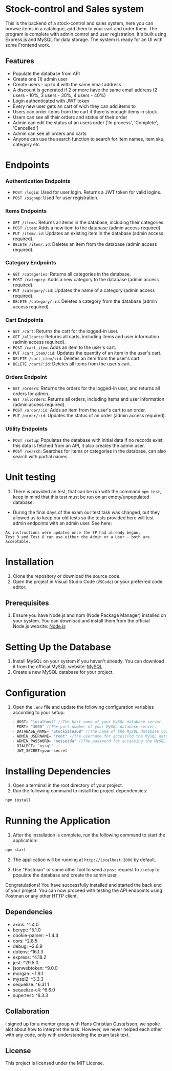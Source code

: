 # Stock-control and Sales system

This is the backend of a stock-control and sales system, here you can browse items in a catalogue, add them to your cart and order them. The program is complete with admin control and user registration. It's built using Express.js and MySQL for data storage. The system is ready for an UI with some Frontend work.

## Features

- Populate the database from API
- Create one (1) admin user
- Create users - up to 4 with the same email address
- A discount is generated if 2 or more have the same email address (2 users - 10%, 3 users - 30%, 4 users - 40%)
- Login authenticated with JWT token
- Every new user gets an cart of wich they can add items to
- Users can order items from the cart if there is enough items in stock
- Users can see all their orders and status of their order
- Admin can edit the status of an users order ['In process', 'Complete', 'Cancelled']
- Admin can see all orders and carts
- Anyone can use the search function to search for item names, item sku, category etc

# Endpoints

### Authentication Endpoints

- `POST /login`: Used for user login. Returns a JWT token for valid logins.
- `POST /signup`: Used for user registration.

### Items Endpoints

- `GET /items`: Returns all items in the database, including their categories.
- `POST /item`: Adds a new item to the database (admin access required).
- `PUT /item/:id`: Updates an existing item in the database (admin access required).
- `DELETE /item/:id`: Deletes an item from the database (admin access required).

### Category Endpoints

- `GET /categories`: Returns all categories in the database.
- `POST /category`: Adds a new category to the database (admin access required).
- `PUT /category/:id`: Updates the name of a category (admin access required).
- `DELETE /category/:id`: Deletes a category from the database (admin access required).

### Cart Endpoints

- `GET /cart`: Returns the cart for the logged-in user.
- `GET /allcarts`: Returns all carts, including items and user information (admin access required).
- `POST /cart_item`: Adds an item to the user's cart.
- `PUT /cart_item/:id`: Updates the quantity of an item in the user's cart.
- `DELETE /cart_item/:id`: Deletes an item from the user's cart.
- `DELETE /cart/:id`: Deletes all items from the user's cart.

### Orders Endpoint

- `GET /orders`: Returns the orders for the logged-in user, and returns all orders for admin.
- `GET /allorders`: Returns all orders, including items and user information (admin access required).
- `POST /order/:id`: Adds an item from the user's cart to an order.
- `PUT /order/:id`: Updates the status of an order (admin access required).

### Utility Endpoints

- `POST /setup`: Populates the database with initial data if no records exist, this data is fetched from an API, it also creates the admin user.
- `POST /search`: Searches for items or categories in the database, can also search with partial names.

# Unit testing

1. There is provided an test, that can be run with the command `npm test`, keep in mind that this test must be run on an empty/unpopulated database.

- During the final days of the exam our test task was changed, but they allowed us to keep our old tests so the tests provided here will test admin endpoints with an admin user. See here:

```
As instructions were updated once the EP had already begun,
Test 3 and Test 8 can use either the Admin or a User - both are acceptable.
```

# Installation

1. Clone the repository or download the source code.
2. Open the project in Visual Studio Code (`VSCode`) or your preferred code editor.

## Prerequisites

1. Ensure you have Node.js and npm (Node Package Manager) installed on your system. You can download and install them from the official Node.js website: [Node.js](https://nodejs.org)

# Setting Up the Database

1. Install MySQL on your system if you haven't already. You can download it from the official MySQL website: [MySQL](https://dev.mysql.com/downloads)
2. Create a new MySQL database for your project.

# Configuration

1. Open the `.env` file and update the following configuration variables according to your setup:

```javascript
   - HOST= "localhost" //The host name of your MySQL database server.
   - PORT= "3000" //The port number of your MySQL database server.
   - DATABASE_NAME= "StockSalesDB" //The name of the MySQL database you created for your project.
   - ADMIN_USERNAME= "root" //The username for accessing the MySQL database.
   - ADMIN_PASSWORD= "neiseida" //The password for accessing the MySQL database.
   - DIALECT= "mysql"
   - JWT_SECRET=your-secret
```

# Installing Dependencies

1. Open a terminal in the root directory of your project.
2. Run the following command to install the project dependencies:

```bash
npm install
```

# Running the Application

1. After the installation is complete, run the following command to start the application:

```bash
npm start
```

2. The application will be running at `http://localhost:3000` by default.

3. Use "Postman" or some other tool to send a `post` request to `/setup` to populate the database and create the admin user.

Congratulations! You have successfully installed and started the back end of your project. You can now proceed with testing the API endpoints using Postman or any other HTTP client.

## Dependencies

- axios: ^1.4.0
- bcrypt: ^5.1.0
- cookie-parser: ~1.4.4
- cors: ^2.8.5
- debug: ~2.6.9
- dotenv: ^16.1.3
- express: ^4.18.2
- jest: ^29.5.0
- jsonwebtoken: ^9.0.0
- morgan: ~1.9.1
- mysql2: ^3.3.3
- sequelize: ^6.31.1
- sequelize-cli: ^6.6.0
- supertest: ^6.3.3

## Collaboration

I signed up for a mentor group with Hans Christian Gustafsson, we spoke alot about how to interpret the task. However, we never helped each other with any code, only with understanding the exam task text.

## License

This project is licensed under the MIT License.
